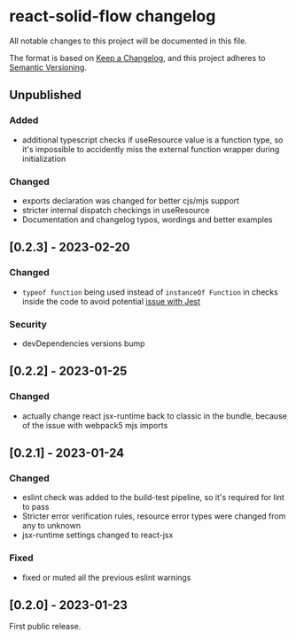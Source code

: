 # react-solid-flow changelog

All notable changes to this project will be documented in this file.

The format is based on [Keep a Changelog](https://keepachangelog.com/en/1.0.0/),
and this project adheres to [Semantic Versioning](https://semver.org/spec/v2.0.0.html).

## Unpublished
### Added
- additional typescript checks if useResource value is a function type, so it's
  impossible to accidently miss the external function wrapper during initialization
### Changed
- exports declaration was changed for better cjs/mjs support
- stricter internal dispatch checkings in useResource
- Documentation and changelog typos, wordings and better examples

## [0.2.3] - 2023-02-20
### Changed
- `typeof function` being used instead of `instanceOf Function` in checks inside the
  code to avoid potential [issue with Jest](https://github.com/facebook/jest/issues/6329)
### Security
- devDependencies versions bump

## [0.2.2] - 2023-01-25
### Changed
- actually change react jsx-runtime back to classic in the bundle,
  because of the issue with webpack5 mjs imports

## [0.2.1] - 2023-01-24
### Changed
- eslint check was added to the build-test pipeline, so it's required for lint to pass
- Stricter error verification rules, resource error types were changed from any to unknown
- jsx-runtime settings changed to react-jsx
### Fixed
- fixed or muted all the previous eslint warnings

## [0.2.0] - 2023-01-23
First public release.